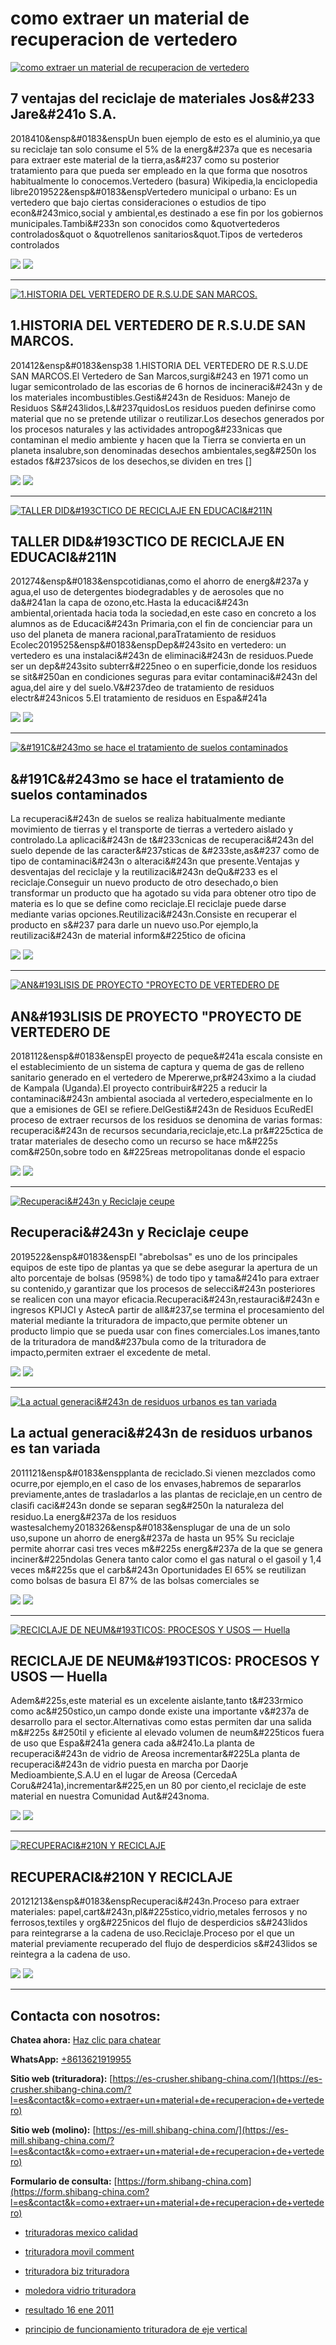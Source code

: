 # como extraer un material de recuperacion de vertedero

<a href="https://swt.shibang-china.com/?l=es&img&k=como+extraer+un+material+de+recuperacion+de+vertedero" target="_blank">![como extraer un material de recuperacion de vertedero](http://static.shibang-china.com/all-800x300/391.jpg)</a>

## 7 ventajas del reciclaje de materiales Jos&#233 Jare&#241o S.A.
2018410&ensp&#0183&enspUn buen ejemplo de esto es el aluminio,ya que su reciclaje tan solo consume el 5% de la energ&#237a que es necesaria para extraer este material de la tierra,as&#237 como su posterior tratamiento para que pueda ser empleado en la que forma que nosotros habitualmente lo conocemos.Vertedero (basura) Wikipedia,la enciclopedia libre2019522&ensp&#0183&enspVertedero municipal o urbano: Es un vertedero que bajo ciertas consideraciones o estudios de tipo econ&#243mico,social y ambiental,es destinado a ese fin por los gobiernos municipales.Tambi&#233n son conocidos como &quotvertederos controlados&quot o &quotrellenos sanitarios&quot.Tipos de vertederos controlados


<a href="https://whatsapp.shibangsoft.com/WhatsApp.php" target="_blank" title="WhatsApp">![](http://static.shibang-china.com/icon/whatsapp.png)</a> <a href="https://swt.shibang-china.com/?l=es&icon&k=como+extraer+un+material+de+recuperacion+de+vertedero" target="_blank">![](http://static.shibang-china.com/icon/chat-es.png)</a>

---

<a href="https://swt.shibang-china.com/?l=es&img&k=como+extraer+un+material+de+recuperacion+de+vertedero" target="_blank">![1.HISTORIA DEL VERTEDERO DE R.S.U.DE SAN MARCOS.](http://static.shibang-china.com/all-800x300/678.jpg)</a>

## 1.HISTORIA DEL VERTEDERO DE R.S.U.DE SAN MARCOS.
201412&ensp&#0183&ensp38 1.HISTORIA DEL VERTEDERO DE R.S.U.DE SAN MARCOS.El Vertedero de San Marcos,surgi&#243 en 1971 como un lugar semicontrolado de las escorias de 6 hornos de incineraci&#243n y de los materiales incombustibles.Gesti&#243n de Residuos: Manejo de Residuos S&#243lidos,L&#237quidosLos residuos pueden definirse como material que no se pretende utilizar o reutilizar.Los desechos generados por los procesos naturales y las actividades antropog&#233nicas que contaminan el medio ambiente y hacen que la Tierra se convierta en un planeta insalubre,son denominadas desechos ambientales,seg&#250n los estados f&#237sicos de los desechos,se dividen en tres []


<a href="https://whatsapp.shibangsoft.com/WhatsApp.php" target="_blank" title="WhatsApp">![](http://static.shibang-china.com/icon/whatsapp.png)</a> <a href="https://swt.shibang-china.com/?l=es&icon&k=como+extraer+un+material+de+recuperacion+de+vertedero" target="_blank">![](http://static.shibang-china.com/icon/chat-es.png)</a>

---

<a href="https://swt.shibang-china.com/?l=es&img&k=como+extraer+un+material+de+recuperacion+de+vertedero" target="_blank">![TALLER DID&#193CTICO DE RECICLAJE EN EDUCACI&#211N](http://static.shibang-china.com/all-800x300/65.jpg)</a>

## TALLER DID&#193CTICO DE RECICLAJE EN EDUCACI&#211N
201274&ensp&#0183&enspcotidianas,como el ahorro de energ&#237a y agua,el uso de detergentes biodegradables y de aerosoles que no da&#241an la capa de ozono,etc.Hasta la educaci&#243n ambiental,orientada hacia toda la sociedad,en este caso en concreto a los alumnos as de Educaci&#243n Primaria,con el fin de concienciar para un uso del planeta de manera racional,paraTratamiento de residuos Ecolec2019525&ensp&#0183&enspDep&#243sito en vertedero: un vertedero es una instalaci&#243n de eliminaci&#243n de residuos.Puede ser un dep&#243sito subterr&#225neo o en superficie,donde los residuos se sit&#250an en condiciones seguras para evitar contaminaci&#243n del agua,del aire y del suelo.V&#237deo de tratamiento de residuos electr&#243nicos 5.El tratamiento de residuos en Espa&#241a


<a href="https://whatsapp.shibangsoft.com/WhatsApp.php" target="_blank" title="WhatsApp">![](http://static.shibang-china.com/icon/whatsapp.png)</a> <a href="https://swt.shibang-china.com/?l=es&icon&k=como+extraer+un+material+de+recuperacion+de+vertedero" target="_blank">![](http://static.shibang-china.com/icon/chat-es.png)</a>

---

<a href="https://swt.shibang-china.com/?l=es&img&k=como+extraer+un+material+de+recuperacion+de+vertedero" target="_blank">![&#191C&#243mo se hace el tratamiento de suelos contaminados](http://static.shibang-china.com/all-800x300/168.jpg)</a>

## &#191C&#243mo se hace el tratamiento de suelos contaminados
La recuperaci&#243n de suelos se realiza habitualmente mediante movimiento de tierras y el transporte de tierras a vertedero aislado y controlado.La aplicaci&#243n de t&#233cnicas de recuperaci&#243n del suelo depende de las caracter&#237sticas de &#233ste,as&#237 como de tipo de contaminaci&#243n o alteraci&#243n que presente.Ventajas y desventajas del reciclaje y la reutilizaci&#243n deQu&#233 es el reciclaje.Conseguir un nuevo producto de otro desechado,o bien transformar un producto que ha agotado su vida para obtener otro tipo de materia es lo que se define como reciclaje.El reciclaje puede darse mediante varias opciones.Reutilizaci&#243n.Consiste en recuperar el producto en s&#237 para darle un nuevo uso.Por ejemplo,la reutilizaci&#243n de material inform&#225tico de oficina


<a href="https://whatsapp.shibangsoft.com/WhatsApp.php" target="_blank" title="WhatsApp">![](http://static.shibang-china.com/icon/whatsapp.png)</a> <a href="https://swt.shibang-china.com/?l=es&icon&k=como+extraer+un+material+de+recuperacion+de+vertedero" target="_blank">![](http://static.shibang-china.com/icon/chat-es.png)</a>

---

<a href="https://swt.shibang-china.com/?l=es&img&k=como+extraer+un+material+de+recuperacion+de+vertedero" target="_blank">![AN&#193LISIS DE PROYECTO "PROYECTO DE VERTEDERO DE](http://static.shibang-china.com/all-800x300/1526.jpg)</a>

## AN&#193LISIS DE PROYECTO "PROYECTO DE VERTEDERO DE
2018112&ensp&#0183&enspEl proyecto de peque&#241a escala consiste en el establecimiento de un sistema de captura y quema de gas de relleno sanitario generado en el vertedero de Mpererwe,pr&#243ximo a la ciudad de Kampala (Uganda).El proyecto contribuir&#225 a reducir la contaminaci&#243n ambiental asociada al vertedero,especialmente en lo que a emisiones de GEI se refiere.DelGesti&#243n de Residuos EcuRedEl proceso de extraer recursos de los residuos se denomina de varias formas: recuperaci&#243n de recursos secundaria,reciclaje,etc.La pr&#225ctica de tratar materiales de desecho como un recurso se hace m&#225s com&#250n,sobre todo en &#225reas metropolitanas donde el espacio


<a href="https://whatsapp.shibangsoft.com/WhatsApp.php" target="_blank" title="WhatsApp">![](http://static.shibang-china.com/icon/whatsapp.png)</a> <a href="https://swt.shibang-china.com/?l=es&icon&k=como+extraer+un+material+de+recuperacion+de+vertedero" target="_blank">![](http://static.shibang-china.com/icon/chat-es.png)</a>

---

<a href="https://swt.shibang-china.com/?l=es&img&k=como+extraer+un+material+de+recuperacion+de+vertedero" target="_blank">![Recuperaci&#243n y Reciclaje ceupe](http://static.shibang-china.com/all-800x300/680.jpg)</a>

## Recuperaci&#243n y Reciclaje ceupe
2019522&ensp&#0183&enspEl "abrebolsas" es uno de los principales equipos de este tipo de plantas ya que se debe asegurar la apertura de un alto porcentaje de bolsas (9598%) de todo tipo y tama&#241o para extraer su contenido,y garantizar que los procesos de selecci&#243n posteriores se realicen con una mayor eficacia.Recuperaci&#243n,restauraci&#243n e ingresos KPIJCI y AstecA partir de all&#237,se termina el procesamiento del material mediante la trituradora de impacto,que permite obtener un producto limpio que se pueda usar con fines comerciales.Los imanes,tanto de la trituradora de mand&#237bula como de la trituradora de impacto,permiten extraer el excedente de metal.


<a href="https://whatsapp.shibangsoft.com/WhatsApp.php" target="_blank" title="WhatsApp">![](http://static.shibang-china.com/icon/whatsapp.png)</a> <a href="https://swt.shibang-china.com/?l=es&icon&k=como+extraer+un+material+de+recuperacion+de+vertedero" target="_blank">![](http://static.shibang-china.com/icon/chat-es.png)</a>

---

<a href="https://swt.shibang-china.com/?l=es&img&k=como+extraer+un+material+de+recuperacion+de+vertedero" target="_blank">![La actual generaci&#243n de residuos urbanos es tan variada](http://static.shibang-china.com/all-800x300/1265.jpg)</a>

## La actual generaci&#243n de residuos urbanos es tan variada
2011121&ensp&#0183&enspplanta de reciclado.Si vienen mezclados como ocurre,por ejemplo,en el caso de los envases,habremos de separarlos previamente,antes de trasladarlos a las plantas de reciclaje,en un centro de clasiﬁ caci&#243n donde se separan seg&#250n la naturaleza del residuo.La energ&#237a de los residuos wastesalchemy2018326&ensp&#0183&ensplugar de una de un solo uso,supone un ahorro de energ&#237a de hasta un 95% Su reciclaje permite ahorrar casi tres veces m&#225s energ&#237a de la que se genera inciner&#225ndolas Genera tanto calor como el gas natural o el gasoil y 1,4 veces m&#225s que el carb&#243n Oportunidades El 65% se reutilizan como bolsas de basura El 87% de las bolsas comerciales se


<a href="https://whatsapp.shibangsoft.com/WhatsApp.php" target="_blank" title="WhatsApp">![](http://static.shibang-china.com/icon/whatsapp.png)</a> <a href="https://swt.shibang-china.com/?l=es&icon&k=como+extraer+un+material+de+recuperacion+de+vertedero" target="_blank">![](http://static.shibang-china.com/icon/chat-es.png)</a>

---

<a href="https://swt.shibang-china.com/?l=es&img&k=como+extraer+un+material+de+recuperacion+de+vertedero" target="_blank">![RECICLAJE DE NEUM&#193TICOS: PROCESOS Y USOS — Huella](http://static.shibang-china.com/all-800x300/1404.jpg)</a>

## RECICLAJE DE NEUM&#193TICOS: PROCESOS Y USOS — Huella
Adem&#225s,este material es un excelente aislante,tanto t&#233rmico como ac&#250stico,un campo donde existe una importante v&#237a de desarrollo para el sector.Alternativas como estas permiten dar una salida m&#225s &#250til y eficiente al elevado volumen de neum&#225ticos fuera de uso que Espa&#241a genera cada a&#241o.La planta de recuperaci&#243n de vidrio de Areosa incrementar&#225La planta de recuperaci&#243n de vidrio puesta en marcha por Daorje Medioambiente,S.A.U en el lugar de Areosa (CercedaA Coru&#241a),incrementar&#225,en un 80 por ciento,el reciclaje de este material en nuestra Comunidad Aut&#243noma.


<a href="https://whatsapp.shibangsoft.com/WhatsApp.php" target="_blank" title="WhatsApp">![](http://static.shibang-china.com/icon/whatsapp.png)</a> <a href="https://swt.shibang-china.com/?l=es&icon&k=como+extraer+un+material+de+recuperacion+de+vertedero" target="_blank">![](http://static.shibang-china.com/icon/chat-es.png)</a>

---

<a href="https://swt.shibang-china.com/?l=es&img&k=como+extraer+un+material+de+recuperacion+de+vertedero" target="_blank">![RECUPERACI&#210N Y RECICLAJE](http://static.shibang-china.com/all-800x300/400.jpg)</a>

## RECUPERACI&#210N Y RECICLAJE
20121213&ensp&#0183&enspRecuperaci&#243n.Proceso para extraer materiales: papel,cart&#243n,pl&#225stico,vidrio,metales ferrosos y no ferrosos,textiles y org&#225nicos del flujo de desperdicios s&#243lidos para reintegrarse a la cadena de uso.Reciclaje.Proceso por el que un material previamente recuperado del flujo de desperdicios s&#243lidos se reintegra a la cadena de uso.

<a href="https://whatsapp.shibangsoft.com/WhatsApp.php" target="_blank" title="WhatsApp">![](http://static.shibang-china.com/icon/whatsapp.png)</a> <a href="https://swt.shibang-china.com/?l=es&icon&k=como+extraer+un+material+de+recuperacion+de+vertedero" target="_blank">![](http://static.shibang-china.com/icon/chat-es.png)</a>

---
## Contacta con nosotros:

**Chatea ahora:** [Haz clic para chatear](https://swt.shibang-china.com?l=es&contact&k=como+extraer+un+material+de+recuperacion+de+vertedero)

**WhatsApp:**  [+8613621919955](https://whatsapp.shibangsoft.com/WhatsApp.php)

**Sitio web (trituradora):** [https://es-crusher.shibang-china.com/](https://es-crusher.shibang-china.com/?l=es&contact&k=como+extraer+un+material+de+recuperacion+de+vertedero)

**Sitio web (molino):** [https://es-mill.shibang-china.com/](https://es-mill.shibang-china.com/?l=es&contact&k=como+extraer+un+material+de+recuperacion+de+vertedero)

**Formulario de consulta:** [https://form.shibang-china.com](https://form.shibang-china.com?l=es&contact&k=como+extraer+un+material+de+recuperacion+de+vertedero)

* [trituradoras mexico calidad](../80/trituradoras%20mexico%20calidad.md)

* [trituradora movil comment](../71/trituradora%20movil%20comment.md)

* [trituradora biz trituradora](../68/trituradora%20biz%20trituradora.md)

* [moledora vidrio trituradora](../74/moledora%20vidrio%20trituradora.md)

* [resultado 16 ene 2011](../79/resultado%2016%20ene%202011.md)

* [principio de funcionamiento trituradora de eje vertical](../77/principio%20de%20funcionamiento%20trituradora%20de%20eje%20vertical.md)